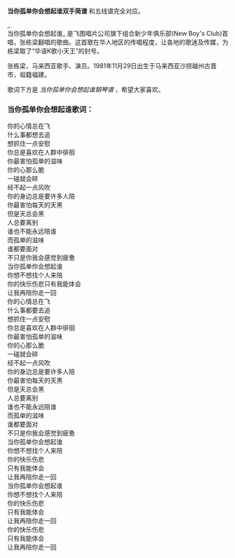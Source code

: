 

**当你孤单你会想起谁双手简谱** 和五线谱完全对应。

_  
当你孤单你会想起谁_ 是飞图唱片公司旗下组合新少年俱乐部(New Boy's
Club)首唱，张栋梁翻唱的歌曲。这首歌在华人地区的传唱程度，让各地的歌迷及传媒，为栋梁取了“华语K歌小天王”的封号。

  
张栋梁，马来西亚歌手、演员。1981年11月29日出生于马来西亚沙捞越州古晋市，祖籍福建。

  
歌词下方是 _当你孤单你会想起谁钢琴谱_ ，希望大家喜欢。

### 当你孤单你会想起谁歌词：

你的心情总在飞  
什么事都想去追  
想抓住一点安慰  
你总是喜欢在人群中徘徊  
你最害怕孤单的滋味  
你的心那么脆  
一碰就会碎  
经不起一点风吹  
你的身边总是要许多人陪  
你最害怕每天的天黑  
但是天总会黑  
人总要离别  
谁也不能永远陪谁  
而孤单的滋味  
谁都要面对  
不只是你我会感觉到疲惫  
当你孤单你会想起谁  
你想不想找个人来陪  
你的快乐伤悲只有我能体会  
让我再陪你走一回  
你的心情总在飞  
什么事都要去追  
想抓住一点安慰  
你总是喜欢在人群中徘徊  
你最害怕孤单的滋味  
你的心那么脆  
一碰就会碎  
经不起一点风吹  
你的身边总是要许多人陪  
你最害怕每天的天黑  
但是天总会黑  
人总要离别  
谁也不能永远陪谁  
而孤单的滋味  
谁都要面对  
不只是你我会感觉到疲惫  
当你孤单你会想起谁  
你想不想找个人来陪  
你的快乐伤悲  
只有我能体会  
让我再陪你走一回  
当你孤单你会想起谁  
你想不想找个人来陪  
你的快乐伤悲  
只有我能体会  
让我再陪你走一回  
你的快乐伤悲  
只有我能体会  
让我再陪你走一回

